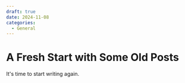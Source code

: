 ```yaml
---
draft: true
date: 2024-11-08
categories:
  - General
---
```


# A Fresh Start with Some Old Posts

It's time to start writing again.
